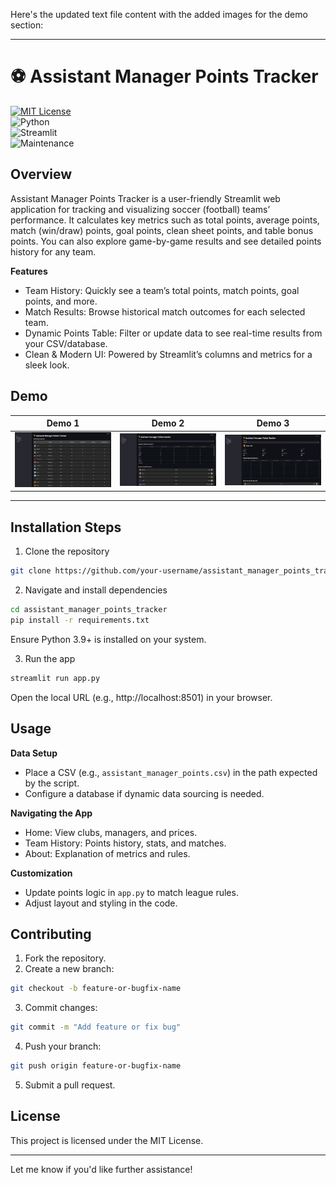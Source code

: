 Here's the updated text file content with the added images for the demo section:

---

# ⚽ Assistant Manager Points Tracker

[![MIT License](https://img.shields.io/badge/License-MIT-green.svg)](./LICENSE)  
![Python](https://img.shields.io/badge/Python-3.9%2B-blue)  
![Streamlit](https://img.shields.io/badge/Powered%20By-Streamlit-FF4B4B)  
![Maintenance](https://img.shields.io/badge/Maintained%3F-yes-brightgreen.svg)  

## Overview

Assistant Manager Points Tracker is a user-friendly Streamlit web application for tracking and visualizing soccer (football) teams’ performance. It calculates key metrics such as total points, average points, match (win/draw) points, goal points, clean sheet points, and table bonus points. You can also explore game-by-game results and see detailed points history for any team.

**Features**  
- Team History: Quickly see a team’s total points, match points, goal points, and more.  
- Match Results: Browse historical match outcomes for each selected team.  
- Dynamic Points Table: Filter or update data to see real-time results from your CSV/database.  
- Clean & Modern UI: Powered by Streamlit’s columns and metrics for a sleek look.  

## Demo

|                     Demo 1                     |                     Demo 2                     |                     Demo 3                     |
| :-------------------------------------------: | :-------------------------------------------: | :-------------------------------------------: |
| ![Demo 1](./demo/demo-1.png) | ![Demo 2](./demo/demo-2.png) | ![Demo 3](./demo/demo-3.png) |

---

## Installation Steps

1. Clone the repository  
```bash
git clone https://github.com/your-username/assistant_manager_points_tracker.git
```

2. Navigate and install dependencies  
```bash
cd assistant_manager_points_tracker
pip install -r requirements.txt
```

Ensure Python 3.9+ is installed on your system.

3. Run the app  
```bash
streamlit run app.py
```

Open the local URL (e.g., http://localhost:8501) in your browser.

## Usage  

**Data Setup**  
- Place a CSV (e.g., `assistant_manager_points.csv`) in the path expected by the script.  
- Configure a database if dynamic data sourcing is needed.  

**Navigating the App**  
- Home: View clubs, managers, and prices.  
- Team History: Points history, stats, and matches.  
- About: Explanation of metrics and rules.  

**Customization**  
- Update points logic in `app.py` to match league rules.  
- Adjust layout and styling in the code.  

## Contributing  

1. Fork the repository.  
2. Create a new branch:  
```bash
git checkout -b feature-or-bugfix-name
```
3. Commit changes:  
```bash
git commit -m "Add feature or fix bug"
```
4. Push your branch:  
```bash
git push origin feature-or-bugfix-name
```
5. Submit a pull request.  

## License  

This project is licensed under the MIT License.  

---

Let me know if you'd like further assistance!